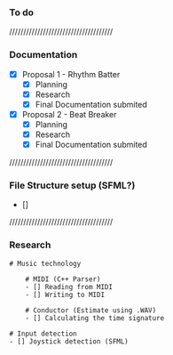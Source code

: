 ### To do

/////////////////////////////////////
### Documentation
- [x] Proposal 1 - Rhythm Batter
	- [x] Planning
	- [x] Research
	- [x] Final Documentation submited
	
- [x] Proposal 2 - Beat Breaker
	- [x] Planning
	- [x] Research
	- [x] Final Documentation submited

/////////////////////////////////////
### File Structure setup (SFML?)
- [] 


/////////////////////////////////////
### Research

	# Music technology
	
		# MIDI (C++ Parser)
		- [] Reading from MIDI
		- [] Writing to MIDI
		
		# Conductor (Estimate using .WAV)
		- [] Calculating the time signature
	
	# Input detection
	- [] Joystick detection (SFML)